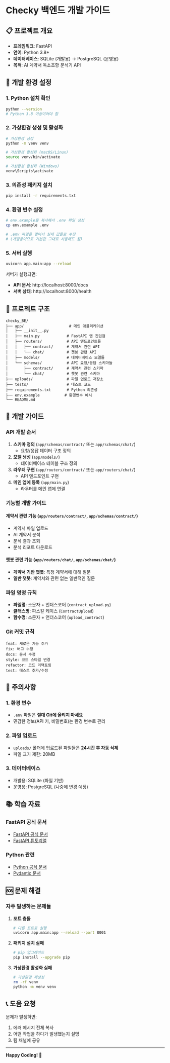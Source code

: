 # Checky 백엔드 개발 가이드

## 📋 프로젝트 개요

- **프레임워크**: FastAPI
- **언어**: Python 3.8+
- **데이터베이스**: SQLite (개발용) → PostgreSQL (운영용)
- **목적**: AI 계약서 독소조항 분석기 API

## 🚀 개발 환경 설정

### 1. Python 설치 확인

```bash
python --version
# Python 3.8 이상이어야 함
```

### 2. 가상환경 생성 및 활성화

```bash
# 가상환경 생성
python -m venv venv

# 가상환경 활성화 (macOS/Linux)
source venv/bin/activate

# 가상환경 활성화 (Windows)
venv\Scripts\activate
```

### 3. 의존성 패키지 설치

```bash
pip install -r requirements.txt
```

### 4. 환경 변수 설정

```bash
# env.example을 복사해서 .env 파일 생성
cp env.example .env

# .env 파일을 열어서 실제 값들로 수정
# (개발용이므로 기본값 그대로 사용해도 됨)
```

### 5. 서버 실행

```bash
uvicorn app.main:app --reload
```

서버가 실행되면:

- **API 문서**: http://localhost:8000/docs
- **서버 상태**: http://localhost:8000/health

## 📁 프로젝트 구조

```
checky_BE/
├── app/                    # 메인 애플리케이션
│   ├── __init__.py
│   ├── main.py            # FastAPI 앱 진입점
│   ├── routers/           # API 엔드포인트들
│   │   ├── contract/      # 계약서 관련 API
│   │   └── chat/          # 챗봇 관련 API
│   ├── models/            # 데이터베이스 모델들
│   └── schemas/           # API 요청/응답 스키마들
│       ├── contract/      # 계약서 관련 스키마
│       └── chat/          # 챗봇 관련 스키마
├── uploads/               # 파일 업로드 저장소
├── tests/                 # 테스트 코드
├── requirements.txt       # Python 의존성
├── env.example           # 환경변수 예시
└── README.md
```

## 🔧 개발 가이드

### API 개발 순서

1. **스키마 정의** (`app/schemas/contract/` 또는 `app/schemas/chat/`)
   - 요청/응답 데이터 구조 정의
2. **모델 생성** (`app/models/`)
   - 데이터베이스 테이블 구조 정의
3. **라우터 구현** (`app/routers/contract/` 또는 `app/routers/chat/`)
   - API 엔드포인트 구현
4. **메인 앱에 등록** (`app/main.py`)
   - 라우터를 메인 앱에 연결

### 기능별 개발 가이드

#### 계약서 관련 기능 (`app/routers/contract/`, `app/schemas/contract/`)

- 계약서 파일 업로드
- AI 계약서 분석
- 분석 결과 조회
- 분석 리포트 다운로드

#### 챗봇 관련 기능 (`app/routers/chat/`, `app/schemas/chat/`)

- **계약서 기반 챗봇**: 특정 계약서에 대해 질문
- **일반 챗봇**: 계약서와 관련 없는 일반적인 질문

### 파일 명명 규칙

- **파일명**: 소문자 + 언더스코어 (`contract_upload.py`)
- **클래스명**: 파스칼 케이스 (`ContractUpload`)
- **함수명**: 소문자 + 언더스코어 (`upload_contract`)

### Git 커밋 규칙

```
feat: 새로운 기능 추가
fix: 버그 수정
docs: 문서 수정
style: 코드 스타일 변경
refactor: 코드 리팩토링
test: 테스트 추가/수정
```

## 🚨 주의사항

### 1. 환경 변수

- `.env` 파일은 **절대 Git에 올리지 마세요**
- 민감한 정보(API 키, 비밀번호)는 환경 변수로 관리

### 2. 파일 업로드

- `uploads/` 폴더에 업로드된 파일들은 **24시간 후 자동 삭제**
- 파일 크기 제한: 20MB

### 3. 데이터베이스

- 개발용: SQLite (파일 기반)
- 운영용: PostgreSQL (나중에 변경 예정)

## 📚 학습 자료

### FastAPI 공식 문서

- [FastAPI 공식 문서](https://fastapi.tiangolo.com/)
- [FastAPI 튜토리얼](https://fastapi.tiangolo.com/tutorial/)

### Python 관련

- [Python 공식 문서](https://docs.python.org/ko/3/)
- [Pydantic 문서](https://pydantic-docs.helpmanual.io/)

## 🆘 문제 해결

### 자주 발생하는 문제들

1. **포트 충돌**

   ```bash
   # 다른 포트로 실행
   uvicorn app.main:app --reload --port 8001
   ```

2. **패키지 설치 실패**

   ```bash
   # pip 업그레이드
   pip install --upgrade pip
   ```

3. **가상환경 활성화 실패**
   ```bash
   # 가상환경 재생성
   rm -rf venv
   python -m venv venv
   ```

## 📞 도움 요청

문제가 발생하면:

1. 에러 메시지 전체 복사
2. 어떤 작업을 하다가 발생했는지 설명
3. 팀 채널에 공유

---

**Happy Coding! 🎉**

